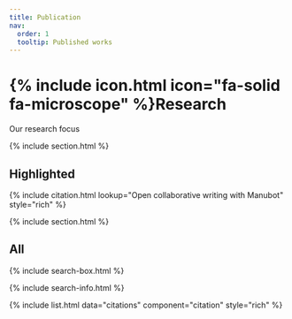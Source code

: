 ```yaml
---
title: Publication
nav:
  order: 1
  tooltip: Published works
---
```


# {% include icon.html icon="fa-solid fa-microscope" %}Research

Our research focus 

{% include section.html %}

## Highlighted

{% include citation.html lookup="Open collaborative writing with Manubot" style="rich" %}

{% include section.html %}

## All

{% include search-box.html %}

{% include search-info.html %}

{% include list.html data="citations" component="citation" style="rich" %}
